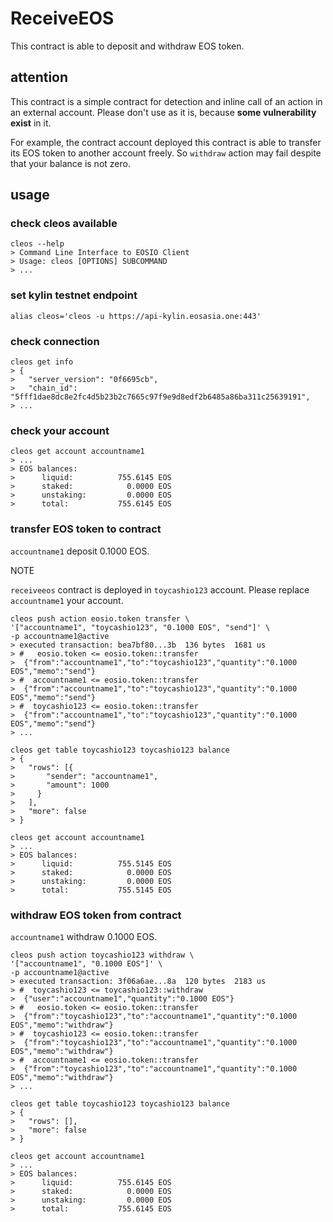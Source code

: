 # ReceiveEOS

This contract is able to deposit and withdraw EOS token.

## attention

This contract is a simple contract
for detection and inline call of an action in an external account. 
Please don't use as it is,
because **some vulnerability exist** in it.

For example, the contract account deployed this contract is
able to transfer its EOS token to another account freely.
So `withdraw` action may fail despite that your balance is not zero.

## usage

### check cleos available

```
cleos --help
> Command Line Interface to EOSIO Client
> Usage: cleos [OPTIONS] SUBCOMMAND
> ...
```

### set kylin testnet endpoint

```
alias cleos='cleos -u https://api-kylin.eosasia.one:443'
```

### check connection

```
cleos get info
> {
>   "server_version": "0f6695cb",
>   "chain_id": "5fff1dae8dc8e2fc4d5b23b2c7665c97f9e9d8edf2b6485a86ba311c25639191",
> ...
```

### check your account

```
cleos get account accountname1
> ...
> EOS balances:
>      liquid:          755.6145 EOS
>      staked:            0.0000 EOS
>      unstaking:         0.0000 EOS
>      total:           755.6145 EOS
```

### transfer EOS token to contract

`accountname1` deposit 0.1000 EOS.

NOTE

`receiveeos` contract is deployed in `toycashio123` account.
Please replace `accountname1` your account.

```
cleos push action eosio.token transfer \
'["accountname1", "toycashio123", "0.1000 EOS", "send"]' \
-p accountname1@active
> executed transaction: bea7bf80...3b  136 bytes  1681 us
> #   eosio.token <= eosio.token::transfer
>  {"from":"accountname1","to":"toycashio123","quantity":"0.1000 EOS","memo":"send"}
> #  accountname1 <= eosio.token::transfer
>  {"from":"accountname1","to":"toycashio123","quantity":"0.1000 EOS","memo":"send"}
> #  toycashio123 <= eosio.token::transfer
>  {"from":"accountname1","to":"toycashio123","quantity":"0.1000 EOS","memo":"send"}
> ...

cleos get table toycashio123 toycashio123 balance
> {
>   "rows": [{
>       "sender": "accountname1",
>       "amount": 1000
>     }
>   ],
>   "more": false
> }

cleos get account accountname1
> ...
> EOS balances:
>      liquid:          755.5145 EOS
>      staked:            0.0000 EOS
>      unstaking:         0.0000 EOS
>      total:           755.5145 EOS
```

### withdraw EOS token from contract

`accountname1` withdraw 0.1000 EOS.

```
cleos push action toycashio123 withdraw \
'["accountname1", "0.1000 EOS"]' \
-p accountname1@active
> executed transaction: 3f06a6ae...8a  120 bytes  2183 us
> #  toycashio123 <= toycashio123::withdraw
>  {"user":"accountname1","quantity":"0.1000 EOS"}
> #   eosio.token <= eosio.token::transfer
>  {"from":"toycashio123","to":"accountname1","quantity":"0.1000 EOS","memo":"withdraw"}
> #  toycashio123 <= eosio.token::transfer
>  {"from":"toycashio123","to":"accountname1","quantity":"0.1000 EOS","memo":"withdraw"}
> #  accountname1 <= eosio.token::transfer
>  {"from":"toycashio123","to":"accountname1","quantity":"0.1000 EOS","memo":"withdraw"}
> ...

cleos get table toycashio123 toycashio123 balance
> {
>   "rows": [],
>   "more": false
> }

cleos get account accountname1
> ...
> EOS balances:
>      liquid:          755.6145 EOS
>      staked:            0.0000 EOS
>      unstaking:         0.0000 EOS
>      total:           755.6145 EOS
```
